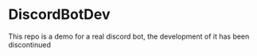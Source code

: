 # DiscordBotDev
This repo is a demo for a real discord bot, the development of it has been discontinued
